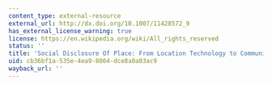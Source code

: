 ```yaml
---
content_type: external-resource
external_url: http://dx.doi.org/10.1007/11428572_9
has_external_license_warning: true
license: https://en.wikipedia.org/wiki/All_rights_reserved
status: ''
title: 'Social Disclosure Of Place: From Location Technology to Communication Practice'
uid: cb36bf1a-535e-4ea9-8064-dce8a0a03ac9
wayback_url: ''
---
```

